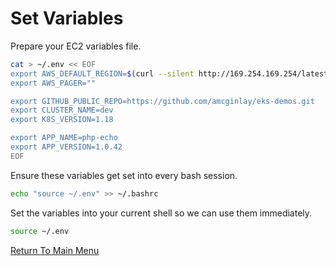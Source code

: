 # Set Variables

Prepare your EC2 variables file.

```bash
cat > ~/.env << EOF
export AWS_DEFAULT_REGION=$(curl --silent http://169.254.169.254/latest/meta-data/placement/region)
export AWS_PAGER=""

export GITHUB_PUBLIC_REPO=https://github.com/amcginlay/eks-demos.git             # if you fork this repo, change this!
export CLUSTER_NAME=dev
export K8S_VERSION=1.18

export APP_NAME=php-echo
export APP_VERSION=1.0.42
EOF
```

Ensure these variables get set into every bash session.

```bash
echo "source ~/.env" >> ~/.bashrc
```

Set the variables into your current shell so we can use them immediately.

```bash
source ~/.env
```

[Return To Main Menu](/README.md)
